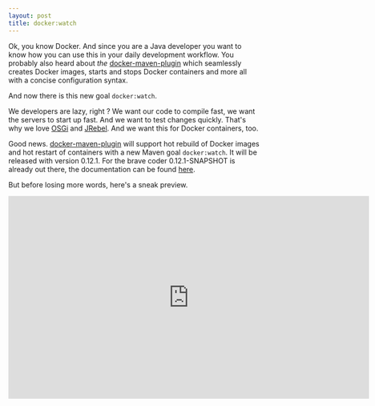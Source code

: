 ```yaml
---
layout: post
title: docker:watch
---
```


Ok, you know Docker. And since you are a Java developer you want to know how you can use this in your daily development workflow. You probably also heard about *the* [docker-maven-plugin][1] which seamlessly creates Docker images, starts and stops Docker containers and more all with a concise configuration syntax. 

And now there is this new goal `docker:watch`.
<!-- more -->

We developers are lazy, right ? We want our code to compile fast, we want the servers to start up fast. And we want to test changes quickly. That's why we love [OSGi][2] and [JRebel][3]. And we want this for Docker containers, too. 

Good news. [docker-maven-plugin][4] will support hot rebuild of Docker images and hot restart of containers with a new Maven goal `docker:watch`. It will be released with version 0.12.1. For the brave coder 0.12.1-SNAPSHOT is already out there, the documentation can be found [here][5].

But before losing more words, here's a sneak preview.

<iframe src="https://player.vimeo.com/video/132183699" width="720" height="405" frameborder="0" webkitallowfullscreen mozallowfullscreen allowfullscreen></iframe>


[1]:	https://github.com/rhuss/docker-maven-plugin
[2]:	http://www.osgi.org/Main/HomePage
[3]:	http://zeroturnaround.com/software/jrebel/
[4]:	https://github.com/rhuss/docker-maven-plugin
[5]:	https://github.com/rhuss/docker-maven-plugin/blob/integration/doc/manual.md#dockerwatch